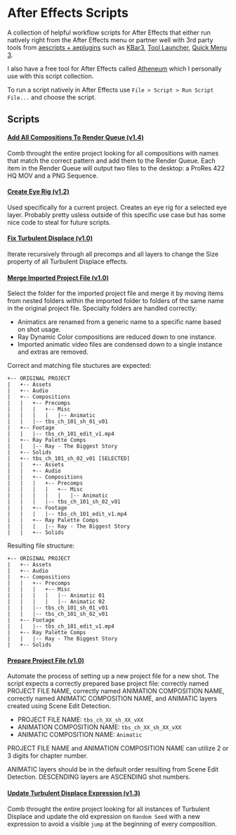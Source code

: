 # After Effects Scripts

A collection of helpful workflow scripts for After Effects that either run natively right from the After Effects menu or partner well with 3rd party tools from [aescripts + aeplugins](https://aescripts.com/) such as [KBar3](https://aescripts.com/kbar/), [Tool Launcher](https://aescripts.com/tool-launcher/), [Quick Menu 3](https://aescripts.com/quick-menu/).

I also have a free tool for After Effects called [Atheneum](https://github.com/kyletmartinez/atheneum-for-after-effects) which I personally use with this script collection.

To run a script natively in After Effects use `File > Script > Run Script File...` and choose the script.

## Scripts

#### [Add All Compositions To Render Queue (v1.4)](/scripts/Add%20All%20Compositions%20To%20Render%20Queue.jsx)

Comb throught the entire project looking for all compositions with names that match
the correct pattern and add them to the Render Queue. Each item in the Render Queue will output
two files to the desktop: a ProRes 422 HQ MOV and a PNG Sequence.

#### [Create Eye Rig (v1.2)](/scripts/Create%20Eye%20Rig.jsx)

Used specifically for a current project. Creates an eye rig for a selected eye
layer. Probably pretty usless outside of this specific use case but has some nice code to
steal for future scripts.

#### [Fix Turbulent Displace (v1.0)](/scripts/Fix%20Turbulent%20Displace.jsx)

Iterate recursively through all precomps and all layers to change the Size property
of all Turbulent Displace effects.

#### [Merge Imported Project File (v1.0)](/scripts/Merge%20Imported%20Project%20File.jsx)

Select the folder for the imported project file and merge it by moving items from
nested folders within the imported folder to folders of the same name in the original project
file. Specialty folders are handled correctly:

- Animatics are renamed from a generic name to a specific name based on shot usage.
- Ray Dynamic Color compositions are reduced down to one instance.
- Imported animatic video files are condensed down to a single instance and extras are removed.

Correct and matching file stuctures are expected:

```
+-- ORIGINAL PROJECT
|   +-- Assets
|   +-- Audio
|   +-- Compositions
|   |   +-- Precomps
|   |   |   +-- Misc
|   |   |   |   |-- Animatic
|   |   |-- tbs_ch_101_sh_01_v01
|   +-- Footage
|   |   |-- tbs_ch_101_edit_v1.mp4
|   +-- Ray Palette Comps
|   |   |-- Ray - The Biggest Story
|   +-- Solids
|   +-- tbs_ch_101_sh_02_v01 [SELECTED]
|   |   +-- Assets
|   |   +-- Audio
|   |   +-- Compositions
|   |   |   +-- Precomps
|   |   |   |   +-- Misc
|   |   |   |   |   |-- Animatic
|   |   |   |-- tbs_ch_101_sh_02_v01
|   |   +-- Footage
|   |   |   |-- tbs_ch_101_edit_v1.mp4
|   |   +-- Ray Palette Comps
|   |   |   |-- Ray - The Biggest Story
|   |   +-- Solids
```

Resulting file structure:

```
+-- ORIGINAL PROJECT
|   +-- Assets
|   +-- Audio
|   +-- Compositions
|   |   +-- Precomps
|   |   |   +-- Misc
|   |   |   |   |-- Animatic 01
|   |   |   |   |-- Animatic 02
|   |   |-- tbs_ch_101_sh_01_v01
|   |   |-- tbs_ch_101_sh_02_v01
|   +-- Footage
|   |   |-- tbs_ch_101_edit_v1.mp4
|   +-- Ray Palette Comps
|   |   |-- Ray - The Biggest Story
|   +-- Solids
```

#### [Prepare Project File (v1.0)](/scripts/Prepare%20Project%20File.jsx)

Automate the process of setting up a new project file for a new shot. The script
expects a correctly prepared base project file: correctly named PROJECT FILE NAME, correctly
named ANIMATION COMPOSITION NAME, correctly named ANIMATIC COMPOSITION NAME, and ANIMATIC layers
created using Scene Edit Detection.

- PROJECT FILE NAME:          `tbs_ch_XX_sh_XX_vXX`
- ANIMATION COMPOSITION NAME: `tbs_ch_XX_sh_XX_vXX`
- ANIMATIC COMPOSITION NAME:  `Animatic`

PROJECT FILE NAME and ANIMATION COMPOSITION NAME can utilize 2 or 3 digits for chapter number.

ANIMATIC layers should be in the default order resulting from Scene Edit Detection. DESCENDING
layers are ASCENDING shot numbers.

#### [Update Turbulent Displace Expression (v1.3)](/scripts/Update%20Turbulent%20Displace%20Expression.jsx)

Comb throught the entire project looking for all instances of Turbulent Displace and
update the old expression on `Random Seed` with a new expression to avoid a visible `jump` at the
beginning of every composition.

